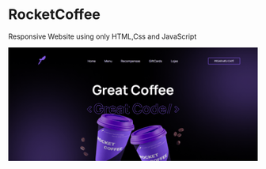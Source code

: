 # RocketCoffee

 Responsive Website using only HTML,Css and JavaScript
 
<img src="./imgs/Animação.gif" />
